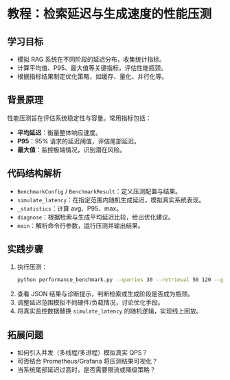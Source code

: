 # 教程：检索延迟与生成速度的性能压测

## 学习目标
- 模拟 RAG 系统在不同阶段的延迟分布，收集统计指标。
- 计算平均值、P95、最大值等关键指标，评估性能瓶颈。
- 根据指标结果制定优化策略，如缓存、量化、并行化等。

## 背景原理
性能压测旨在评估系统稳定性与容量。常用指标包括：
- **平均延迟**：衡量整体响应速度。
- **P95**：95% 请求的延迟阈值，评估尾部延迟。
- **最大值**：监控极端情况，识别潜在风险。

## 代码结构解析
- `BenchmarkConfig` / `BenchmarkResult`：定义压测配置与结果。
- `simulate_latency`：在指定范围内随机生成延迟，模拟真实系统表现。
- `_statistics`：计算 avg、P95、max。
- `diagnose`：根据检索与生成平均延迟比较，给出优化建议。
- `main`：解析命令行参数，运行压测并输出结果。

## 实践步骤
1. 执行压测：
   ```bash
   python performance_benchmark.py --queries 30 --retrieval 50 120 --generation 200 500
   ```
2. 查看 JSON 结果与诊断提示，判断检索或生成阶段是否成为瓶颈。
3. 调整延迟范围模拟不同硬件/负载情况，讨论优化手段。
4. 将真实监控数据替换 `simulate_latency` 的随机逻辑，实现线上回放。

## 拓展问题
- 如何引入并发（多线程/多进程）模拟真实 QPS？
- 可否结合 Prometheus/Grafana 将压测结果可视化？
- 当系统尾部延迟过高时，是否需要限流或降级策略？
